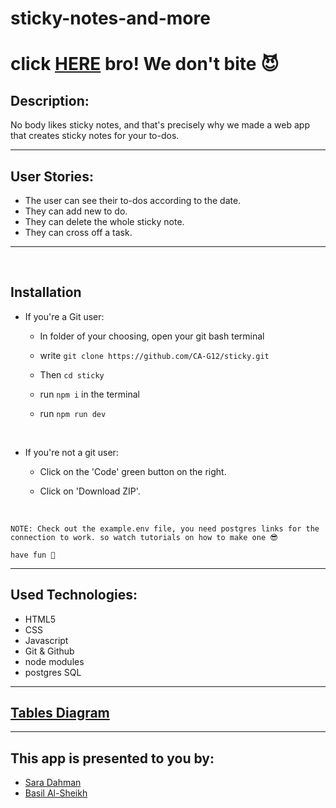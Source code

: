 # sticky-notes-and-more

# click [HERE](https://notes-sticky-sb.herokuapp.com/) bro! We don't bite 😈

## Description:

No body likes sticky notes, and that's precisely why we made a web app that creates sticky notes for your to-dos.

---

## User Stories:

- The user can see their to-dos according to the date.
- They can add new to do.
- They can delete the whole sticky note.
- They can cross off a task.

---

<br/>

## Installation

- If you're a Git user:

  - In folder of your choosing, open your git bash terminal
  - write `git clone https://github.com/CA-G12/sticky.git`
  - Then `cd sticky`
  - run `npm i` in the terminal
  - run `npm run dev`

    </br>

- If you're not a git user:

  - Click on the 'Code' green button on the right.
  - Click on 'Download ZIP'.

    </br>

`NOTE: Check out the example.env file, you need postgres links for the connection to work. so watch tutorials on how to make one 😎`

`have fun 🥳`

---

## Used Technologies:

- HTML5
- CSS
- Javascript
- Git & Github
- node modules
- postgres SQL


---

## [Tables Diagram](https://drawsql.app/teams/ninja-1/diagrams/sticky-note)

---
## This app is presented to you by:

- [Sara Dahman](https://github.com/SaraDahman)
- [Basil Al-Sheikh](https://github.com/Bas-Shiekh)
